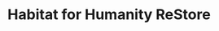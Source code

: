 ---
title: "Habitat for Humanity ReStore"
url: /abilene/habitat-for-humanity-restore/
shop: charity
---